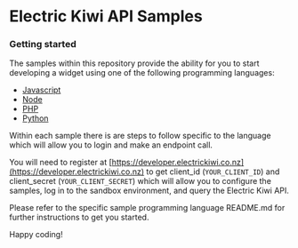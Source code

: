 # Electric Kiwi API Samples

### Getting started

The samples within this repository provide the ability for you to start developing a widget using one of the following programming languages:

* [Javascript](https://github.com/electrickiwi-nz/api-samples/tree/main/javascript)
* [Node](https://github.com/electrickiwi-nz/api-samples/tree/main/node)
* [PHP](https://github.com/electrickiwi-nz/api-samples/tree/main/php)
* [Python](https://github.com/electrickiwi-nz/api-samples/tree/main/python)

Within each sample there is are steps to follow specific to the language which will allow you to login and make an endpoint call. 

You will need to register at [https://developer.electrickiwi.co.nz](https://developer.electrickiwi.co.nz) to get client_id (`YOUR_CLIENT_ID`) and client_secret (`YOUR_CLIENT_SECRET`) which will allow you to configure the samples, log in to the sandbox environment, and query the Electric Kiwi API. 

Please refer to the specific sample programming language README.md for further instructions to get you started.

Happy coding!